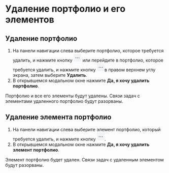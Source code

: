 # Удаление портфолио и его элементов

## Удаление портфолио

1. На панели навигации слева выберите портфолио, которое требуется удалить, и нажмите кнопку <img src="../../../../.gitbook/assets/изображение (176).png" alt="" data-size="line"> или перейдите в портфолио, которое требуется удалить, и нажмите кнопку ![](<../../../../.gitbook/assets/изображение (3) (1) (1) (1) (1) (1) (1) (1) (1).png>)в правом верхнем углу экрана, затем выберите **Удалить**.
2. В открывшемся модальном окне нажмите **Да, я хочу удалить портфолио**.

Портфолио и все его элементы будут удалены. Связи задач с элементами удаленного портфолио будут разорваны.

## Удаление элемента портфолио

1. На панели навигации слева выберите элемент портфолио, который требуется удалить, и нажмите кнопку <img src="../../../../.gitbook/assets/изображение (176).png" alt="" data-size="line">.
2. В открывшемся модальном окне нажмите **Да, я хочу удалить элемент портфолио**.

Элемент портфолио будет удален. Связи задач с удаленным элементом будут разорваны.
